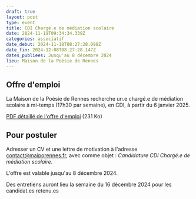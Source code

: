 ```yaml
---
draft: true
layout: post
type: event
title: CDI Chargé.e de médiation scolaire
date: 2024-11-19T09:34:34.339Z
categories: associatif
date_debut: 2024-11-18T08:27:28.098Z
date_fin: 2024-12-08T08:27:28.147Z
dates_publiees: Jusqu'au 8 décembre 2024
lieu: Maison de la Poésie de Rennes
---
```

## Offre d'emploi

La Maison de la Poésie de Rennes recherche un.e chargé.e de médiation scolaire à mi-temps (17h30 par semaine), en CDI, à partir du 6 janvier 2025. 

[PDF détaillé de l'offre d'emploi](/imgs/offre-d-emploi-cdi-charg-.e-de-m-diation-scolaire.pdf) (231 Ko) 

## Pour postuler

Adresser un CV et une lettre de motivation à l'adresse [contact@maiporennes.fr](<mailto:contact@maiporennes.fr?subject=Candidature CDI Chargé.e de médiation scolaire>), avec comme objet : *Candidature CDI Chargé.e de médiation scolaire*. 

L'offre est valable jusqu'au 8 décembre 2024. 

Des entretiens auront lieu la semaine du 16 décembre 2024 pour les candidat.es retenu.es
